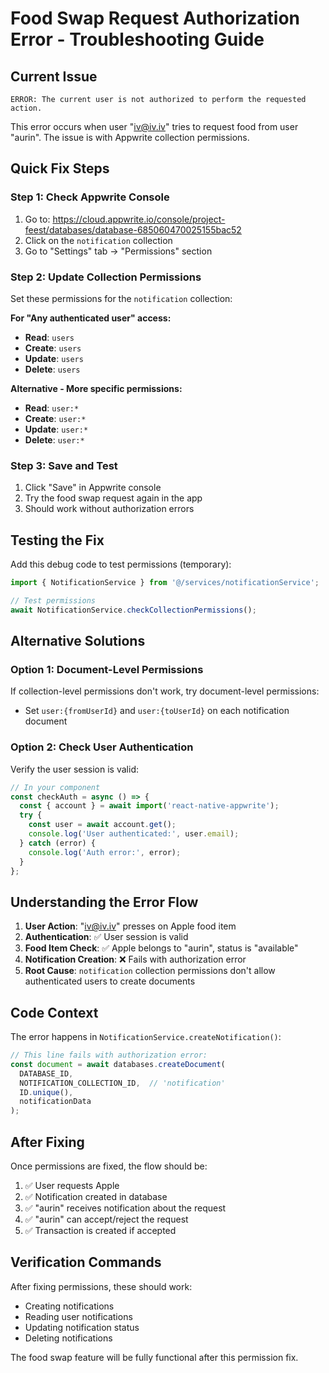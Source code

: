 # Food Swap Request Authorization Error - Troubleshooting Guide

## Current Issue
```
ERROR: The current user is not authorized to perform the requested action.
```

This error occurs when user "iv@iv.iv" tries to request food from user "aurin". The issue is with Appwrite collection permissions.

## Quick Fix Steps

### Step 1: Check Appwrite Console
1. Go to: https://cloud.appwrite.io/console/project-feest/databases/database-685060470025155bac52
2. Click on the `notification` collection
3. Go to "Settings" tab → "Permissions" section

### Step 2: Update Collection Permissions
Set these permissions for the `notification` collection:

**For "Any authenticated user" access:**
- **Read**: `users`
- **Create**: `users` 
- **Update**: `users`
- **Delete**: `users`

**Alternative - More specific permissions:**
- **Read**: `user:*`
- **Create**: `user:*`
- **Update**: `user:*` 
- **Delete**: `user:*`

### Step 3: Save and Test
1. Click "Save" in Appwrite console
2. Try the food swap request again in the app
3. Should work without authorization errors

## Testing the Fix

Add this debug code to test permissions (temporary):

```typescript
import { NotificationService } from '@/services/notificationService';

// Test permissions
await NotificationService.checkCollectionPermissions();
```

## Alternative Solutions

### Option 1: Document-Level Permissions
If collection-level permissions don't work, try document-level permissions:
- Set `user:{fromUserId}` and `user:{toUserId}` on each notification document

### Option 2: Check User Authentication
Verify the user session is valid:
```typescript
// In your component
const checkAuth = async () => {
  const { account } = await import('react-native-appwrite');
  try {
    const user = await account.get();
    console.log('User authenticated:', user.email);
  } catch (error) {
    console.log('Auth error:', error);
  }
};
```

## Understanding the Error Flow

1. **User Action**: "iv@iv.iv" presses on Apple food item
2. **Authentication**: ✅ User session is valid 
3. **Food Item Check**: ✅ Apple belongs to "aurin", status is "available"
4. **Notification Creation**: ❌ Fails with authorization error
5. **Root Cause**: `notification` collection permissions don't allow authenticated users to create documents

## Code Context

The error happens in `NotificationService.createNotification()`:

```typescript
// This line fails with authorization error:
const document = await databases.createDocument(
  DATABASE_ID,
  NOTIFICATION_COLLECTION_ID,  // 'notification'
  ID.unique(),
  notificationData
);
```

## After Fixing

Once permissions are fixed, the flow should be:
1. ✅ User requests Apple
2. ✅ Notification created in database
3. ✅ "aurin" receives notification about the request
4. ✅ "aurin" can accept/reject the request
5. ✅ Transaction is created if accepted

## Verification Commands

After fixing permissions, these should work:
- Creating notifications
- Reading user notifications  
- Updating notification status
- Deleting notifications

The food swap feature will be fully functional after this permission fix.

